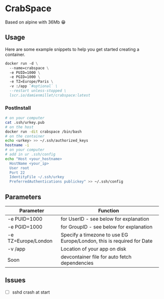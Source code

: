 # CrabSpace

Based on alpine with 36Mb 😁

## Usage

Here are some example snippets to help you get started creating a container.

```dockerfile
docker run -d \
  --name=crabspace \
  -e PUID=1000 \
  -e PGID=1000 \
  -e TZ=Europe/Paris \
  -v :/app `#optional` \
  --restart unless-stopped \
  lscr.io/damienmillet/crabspace:latest
```

### PostInstall

```bash
# on your computer
cat .ssh/urkey.pub
# on the host
docker run -dit crabspace /bin/bash
# on the container
echo <urkey> >> ~/.ssh/authorized_keys
hostname -i
# on your computer
# add in ur .ssh/config
echo "Host <your_hostname>
  HostName <your_ip>
  User root
  Port 22
  IdentityFile ~/.ssh/urkey
  PreferredAuthentications publickey" >> ~/.ssh/config
```

## Parameters

| Parameter           | Function                                                     |
| ------------------- | ------------------------------------------------------------ |
| -e PUID=1000        | for UserID - see below for explanation                       |
| -e PGID=1000        | for GroupID - see below for explanation                      |
| -e TZ=Europe/London | Specify a timezone to use EG Europe/London, this is required for Date |
| -v /app             | Location of your app on disk                                 |
| Soon                | devcontainer file for auto fetch dependencies                |

## Issues

- [ ] sshd crash at start
